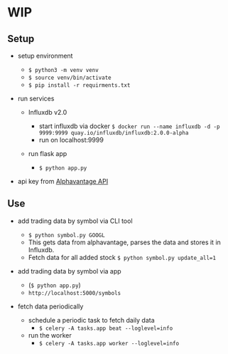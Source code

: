 # WIP

## Setup
* setup environment
    * `$ python3 -m venv venv`
    * `$ source venv/bin/activate`
    * `$ pip install -r requirments.txt`
       
* run services
    * Influxdb v2.0
        * start influxdb via docker `$ docker run --name influxdb -d -p 9999:9999 quay.io/influxdb/influxdb:2.0.0-alpha`
        * run on localhost:9999
        
    * run flask app
        * `$ python app.py`

* api key from [Alphavantage API](https://www.alphavantage.co/documentation/)
 
## Use 

* add trading data by symbol via CLI tool
    - `$ python symbol.py GOOGL`
    - This gets data from alphavantage, parses the data and stores it in Influxdb.
    - Fetch data for all added stock `$ python symbol.py update_all=1`
    
* add trading data by symbol via app
    - (`$ python app.py`)
    - `http://localhost:5000/symbols`

* fetch data periodically
    - schedule a periodic task to fetch daily data
        - `$ celery -A tasks.app beat --loglevel=info`
    - run the worker 
        - `$ celery -A tasks.app worker --loglevel=info` 
